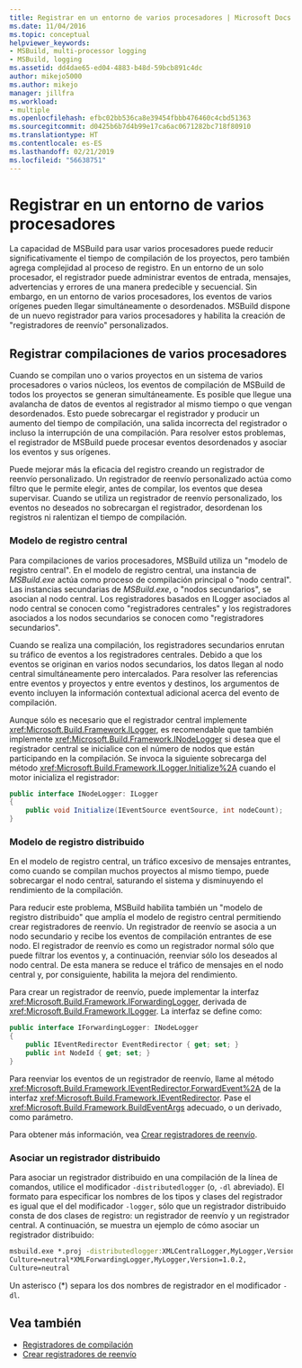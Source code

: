 ```yaml
---
title: Registrar en un entorno de varios procesadores | Microsoft Docs
ms.date: 11/04/2016
ms.topic: conceptual
helpviewer_keywords:
- MSBuild, multi-processor logging
- MSBuild, logging
ms.assetid: dd4dae65-ed04-4883-b48d-59bcb891c4dc
author: mikejo5000
ms.author: mikejo
manager: jillfra
ms.workload:
- multiple
ms.openlocfilehash: efbc02bb536ca8e39454fbbb476460c4cbd51363
ms.sourcegitcommit: d0425b6b7d4b99e17ca6ac0671282bc718f80910
ms.translationtype: HT
ms.contentlocale: es-ES
ms.lasthandoff: 02/21/2019
ms.locfileid: "56638751"
---
```

# <a name="logging-in-a-multi-processor-environment"></a>Registrar en un entorno de varios procesadores
La capacidad de MSBuild para usar varios procesadores puede reducir significativamente el tiempo de compilación de los proyectos, pero también agrega complejidad al proceso de registro. En un entorno de un solo procesador, el registrador puede administrar eventos de entrada, mensajes, advertencias y errores de una manera predecible y secuencial. Sin embargo, en un entorno de varios procesadores, los eventos de varios orígenes pueden llegar simultáneamente o desordenados. MSBuild dispone de un nuevo registrador para varios procesadores y habilita la creación de "registradores de reenvío" personalizados.

## <a name="log-multiple-processor-builds"></a>Registrar compilaciones de varios procesadores
Cuando se compilan uno o varios proyectos en un sistema de varios procesadores o varios núcleos, los eventos de compilación de MSBuild de todos los proyectos se generan simultáneamente. Es posible que llegue una avalancha de datos de eventos al registrador al mismo tiempo o que vengan desordenados. Esto puede sobrecargar el registrador y producir un aumento del tiempo de compilación, una salida incorrecta del registrador o incluso la interrupción de una compilación. Para resolver estos problemas, el registrador de MSBuild puede procesar eventos desordenados y asociar los eventos y sus orígenes.

Puede mejorar más la eficacia del registro creando un registrador de reenvío personalizado. Un registrador de reenvío personalizado actúa como filtro que le permite elegir, antes de compilar, los eventos que desea supervisar. Cuando se utiliza un registrador de reenvío personalizado, los eventos no deseados no sobrecargan el registrador, desordenan los registros ni ralentizan el tiempo de compilación.

### <a name="central-logging-model"></a>Modelo de registro central
Para compilaciones de varios procesadores, MSBuild utiliza un "modelo de registro central". En el modelo de registro central, una instancia de *MSBuild.exe* actúa como proceso de compilación principal o "nodo central". Las instancias secundarias de *MSBuild.exe*, o "nodos secundarios", se asocian al nodo central. Los registradores basados en ILogger asociados al nodo central se conocen como "registradores centrales" y los registradores asociados a los nodos secundarios se conocen como "registradores secundarios".

Cuando se realiza una compilación, los registradores secundarios enrutan su tráfico de eventos a los registradores centrales. Debido a que los eventos se originan en varios nodos secundarios, los datos llegan al nodo central simultáneamente pero intercalados. Para resolver las referencias entre eventos y proyectos y entre eventos y destinos, los argumentos de evento incluyen la información contextual adicional acerca del evento de compilación.

Aunque sólo es necesario que el registrador central implemente <xref:Microsoft.Build.Framework.ILogger>, es recomendable que también implemente <xref:Microsoft.Build.Framework.INodeLogger> si desea que el registrador central se inicialice con el número de nodos que están participando en la compilación. Se invoca la siguiente sobrecarga del método <xref:Microsoft.Build.Framework.ILogger.Initialize%2A> cuando el motor inicializa el registrador:

```csharp
public interface INodeLogger: ILogger
{
    public void Initialize(IEventSource eventSource, int nodeCount);
}
```

### <a name="distributed-logging-model"></a>Modelo de registro distribuido
En el modelo de registro central, un tráfico excesivo de mensajes entrantes, como cuando se compilan muchos proyectos al mismo tiempo, puede sobrecargar el nodo central, saturando el sistema y disminuyendo el rendimiento de la compilación.

Para reducir este problema, MSBuild habilita también un "modelo de registro distribuido" que amplía el modelo de registro central permitiendo crear registradores de reenvío. Un registrador de reenvío se asocia a un nodo secundario y recibe los eventos de compilación entrantes de ese nodo. El registrador de reenvío es como un registrador normal sólo que puede filtrar los eventos y, a continuación, reenviar sólo los deseados al nodo central. De esta manera se reduce el tráfico de mensajes en el nodo central y, por consiguiente, habilita la mejora del rendimiento.

 Para crear un registrador de reenvío, puede implementar la interfaz <xref:Microsoft.Build.Framework.IForwardingLogger>, derivada de <xref:Microsoft.Build.Framework.ILogger>. La interfaz se define como:

```csharp
public interface IForwardingLogger: INodeLogger
{
    public IEventRedirector EventRedirector { get; set; }
    public int NodeId { get; set; }
}
```

Para reenviar los eventos de un registrador de reenvío, llame al método <xref:Microsoft.Build.Framework.IEventRedirector.ForwardEvent%2A> de la interfaz <xref:Microsoft.Build.Framework.IEventRedirector>. Pase el <xref:Microsoft.Build.Framework.BuildEventArgs> adecuado, o un derivado, como parámetro.

Para obtener más información, vea [Crear registradores de reenvío](../msbuild/creating-forwarding-loggers.md).

### <a name="attaching-a-distributed-logger"></a>Asociar un registrador distribuido
Para asociar un registrador distribuido en una compilación de la línea de comandos, utilice el modificador `-distributedlogger` (o, `-dl` abreviado). El formato para especificar los nombres de los tipos y clases del registrador es igual que el del modificador `-logger`, sólo que un registrador distribuido consta de dos clases de registro: un registrador de reenvío y un registrador central. A continuación, se muestra un ejemplo de cómo asociar un registrador distribuido:

```cmd
msbuild.exe *.proj -distributedlogger:XMLCentralLogger,MyLogger,Version=1.0.2,
Culture=neutral*XMLForwardingLogger,MyLogger,Version=1.0.2,
Culture=neutral
```

Un asterisco (*) separa los dos nombres de registrador en el modificador `-dl`.

## <a name="see-also"></a>Vea también
- [Registradores de compilación](../msbuild/build-loggers.md)
- [Crear registradores de reenvío](../msbuild/creating-forwarding-loggers.md)
